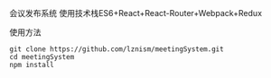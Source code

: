 会议发布系统
使用技术栈ES6+React+React-Router+Webpack+Redux

使用方法

```
git clone https://github.com/lznism/meetingSystem.git
cd meetingSystem
npm install
```